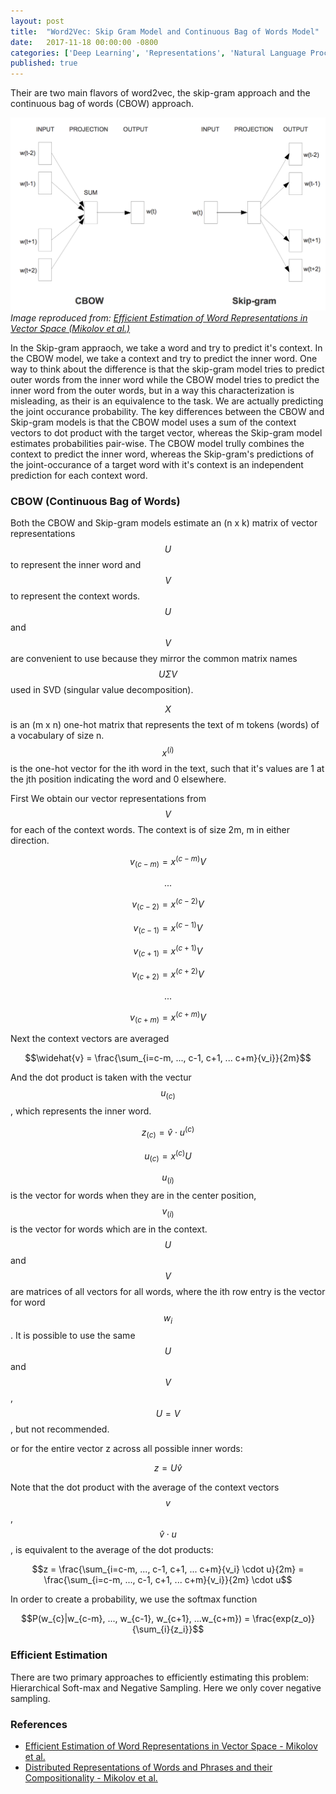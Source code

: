 ```yaml
---
layout: post
title:  "Word2Vec: Skip Gram Model and Continuous Bag of Words Model"
date:   2017-11-18 00:00:00 -0800
categories: ['Deep Learning', 'Representations', 'Natural Language Processing', 'Word Vectors']
published: true
---
```


Their are two main flavors of word2vec, the skip-gram approach and the continuous bag of words (CBOW) approach.

![CBOW and Skip Gram Models](/assets/cbow-skipgram.png)
*Image reproduced from: [Efficient Estimation of Word Representations in Vector Space (Mikolov et al.)](https://arxiv.org/pdf/1301.3781.pdf)*

In the Skip-gram appraoch, we take a word and try to predict it's context. In the CBOW model, we take a context and try to predict the inner word. One way to think about the difference is that the skip-gram model tries to predict outer words from the inner word while the CBOW model tries to predict the inner word from the outer words, but in a way this characterization is misleading, as their is an equivalence to the task. We are actually predicting the joint occurance probability. The key differences between the CBOW and Skip-gram models is that the CBOW model uses a sum of the context vectors to dot product with the target vector, whereas the Skip-gram model estimates probabilities pair-wise. The CBOW model trully combines the context to predict the inner word, whereas the Skip-gram's predictions of the joint-occurance of a target word with it's context is an independent prediction for each context word.

### CBOW (Continuous Bag of Words)

Both the CBOW and Skip-gram models estimate an (n x k) matrix of vector representations $$U$$ to represent the inner word and $$V$$ to represent the context words. $$U$$ and $$V$$ are convenient to use because they mirror the common matrix names $$U \Sigma V$$ used in SVD (singular value decomposition).

$$X$$ is an (m x n) one-hot matrix that represents the text of m tokens (words) of a vocabulary of size n. $$x^(i)$$ is the one-hot vector for the ith word in the text, such that it's values are 1 at the jth position indicating the word and 0 elsewhere.

First We obtain our vector representations from $$V$$ for each of the context words. The context is of size 2m, m in either direction.

$$v_{(c-m)} = x^{(c-m)}V$$

$$...$$

$$v_{(c-2)} = x^{(c-2)}V$$

$$v_{(c-1)} = x^{(c-1)}V$$

$$v_{(c+1)} = x^{(c+1)}V$$

$$v_{(c+2)} = x^{(c+2)}V$$

$$...$$

$$v_{(c+m)} = x^{(c+m)}V$$

Next the context vectors are averaged

$$\widehat{v} = \frac{\sum_{i=c-m, ..., c-1, c+1, ... c+m}{v_i}}{2m}$$

And the dot product is taken with the vectur $$u_{(c)}$$, which represents the inner word.

$$z_{(c)} = \widehat{v} \cdot u^{(c)}$$ 

$$u_{(c)} = x^{(c)}U$$

$$u_{(i)}$$ is the vector for words when they are in the center position, $$v_{(i)}$$ is the vector for words which are in the context. $$U$$ and $$V$$ are matrices of all vectors for all words, where the ith row entry is the vector for word $$w_i$$. It is possible to use the same $$U$$ and $$V$$, $$U=V$$, but not recommended.

or for the entire vector z across all possible inner words:

$$z = U\widehat{v}$$ 

Note that the dot product with the average of the context vectors $$v$$, $$\widehat{v} \cdot u$$ , is equivalent to the average of the dot products: 

$$z = \frac{\sum_{i=c-m, ..., c-1, c+1, ... c+m}{v_i} \cdot u}{2m} = \frac{\sum_{i=c-m, ..., c-1, c+1, ... c+m}{v_i}}{2m} \cdot u$$

In order to create a probability, we use the softmax function

$$P(w_{c}|w_{c-m}, ..., w_{c-1}, w_{c+1}, ...w_{c+m}) = \frac{exp(z_o)}{\sum_{i}{z_i}}$$

### Efficient Estimation

There are two primary approaches to efficiently estimating this problem: Hierarchical Soft-max and Negative Sampling. Here we only cover negative sampling.

### References

- [Efficient Estimation of Word Representations in Vector Space - Mikolov et al.](https://arxiv.org/pdf/1301.3781.pdf)
- [Distributed Representations of Words and Phrases and their Compositionality - Mikolov et al.](http://papers.nips.cc/paper/5021-distributed-representations-of-words-and-phrases-and-their-compositionality.pdf)
